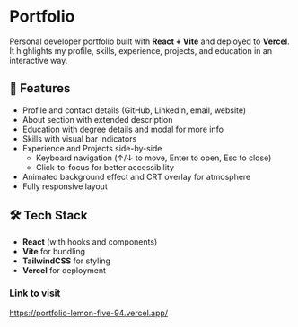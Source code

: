 # Portfolio

Personal developer portfolio built with **React + Vite** and deployed to **Vercel**.  
It highlights my profile, skills, experience, projects, and education in an interactive way.

## 🚀 Features
- Profile and contact details (GitHub, LinkedIn, email, website)
- About section with extended description
- Education with degree details and modal for more info
- Skills with visual bar indicators
- Experience and Projects side-by-side
  - Keyboard navigation (↑/↓ to move, Enter to open, Esc to close)
  - Click-to-focus for better accessibility
- Animated background effect and CRT overlay for atmosphere
- Fully responsive layout

## 🛠️ Tech Stack
- **React** (with hooks and components)
- **Vite** for bundling
- **TailwindCSS** for styling
- **Vercel** for deployment

### Link to visit
https://portfolio-lemon-five-94.vercel.app/
